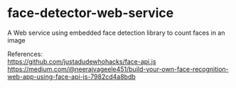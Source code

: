 # face-detector-web-service
A Web service using embedded face detection library to count faces in an image



References:<br>
https://github.com/justadudewhohacks/face-api.js <br>
https://medium.com/@neerajvageele451/build-your-own-face-recognition-web-app-using-face-api-js-7982cd4a8bdb
